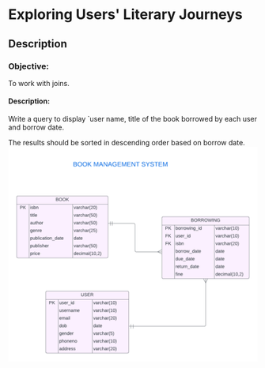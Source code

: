 # Exploring Users' Literary Journeys
## Description
### Objective:

To work with joins.

#### Description:

Write a query to display `user name, title of the book borrowed by each user and borrow date.

The results should be sorted in descending order based on borrow date.
![image alt](https://github.com/PraveenKumara2k33/Cognizant-JavaStack-Handson-2024/blob/afac1a7b2c141cd56f734326af7175fe08be4c84/Stage%201/SQL%20Programming/image-1.png)
